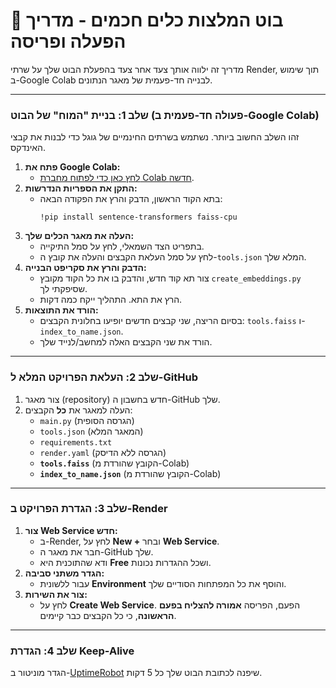 # 🤖 בוט המלצות כלים חכמים - מדריך הפעלה ופריסה

מדריך זה ילווה אותך צעד אחר צעד בהפעלת הבוט שלך על שרתי Render, תוך שימוש ב-Google Colab לבנייה חד-פעמית של מאגר הנתונים.

---

### שלב 1: בניית "המוח" של הבוט (פעולה חד-פעמית ב-Google Colab)

זהו השלב החשוב ביותר. נשתמש בשרתים החינמיים של גוגל כדי לבנות את קבצי האינדקס.

1.  **פתח את Google Colab:**
    * [לחץ כאן כדי לפתוח מחברת Colab חדשה](https://colab.research.google.com/).
2.  **התקן את הספריות הנדרשות:**
    * בתא הקוד הראשון, הדבק והרץ את הפקודה הבאה:
      ```
      !pip install sentence-transformers faiss-cpu
      ```
3.  **העלה את מאגר הכלים שלך:**
    * בתפריט הצד השמאלי, לחץ על סמל התיקייה.
    * לחץ על סמל העלאת הקבצים והעלה את קובץ ה-`tools.json` המלא שלך.
4.  **הדבק והרץ את סקריפט הבנייה:**
    * צור תא קוד חדש, והדבק בו את כל הקוד מקובץ `create_embeddings.py` שסיפקתי לך.
    * הרץ את התא. התהליך ייקח כמה דקות.
5.  **הורד את התוצאות:**
    * בסיום הריצה, שני קבצים חדשים יופיעו בחלונית הקבצים: `tools.faiss` ו-`index_to_name.json`.
    * הורד את שני הקבצים האלה למחשב/לנייד שלך.

---

### שלב 2: העלאת הפרויקט המלא ל-GitHub

1.  צור מאגר (repository) חדש בחשבון ה-GitHub שלך.
2.  העלה למאגר את **כל** הקבצים:
    * `main.py` (הגרסה הסופית)
    * `tools.json` (המאגר המלא)
    * `requirements.txt`
    * `render.yaml` (הגרסה ללא הדיסק)
    * **`tools.faiss`** (הקובץ שהורדת מ-Colab)
    * **`index_to_name.json`** (הקובץ שהורדת מ-Colab)

---

### שלב 3: הגדרת הפרויקט ב-Render

1.  **צור Web Service חדש:**
    * ב-Render, לחץ על **New +** ובחר **Web Service**.
    * חבר את מאגר ה-GitHub שלך.
    * ודא שהתוכנית היא **Free** ושכל ההגדרות נכונות.
2.  **הגדר משתני סביבה:**
    * עבור ללשונית **Environment** והוסף את כל המפתחות הסודיים שלך.
3.  **צור את השירות:**
    * לחץ על **Create Web Service**. הפעם, הפריסה **אמורה להצליח בפעם הראשונה**, כי כל הקבצים כבר קיימים.

---

### שלב 4: הגדרת Keep-Alive

הגדר מוניטור ב-[UptimeRobot](https://uptimerobot.com/) שיפנה לכתובת הבוט שלך כל 5 דקות.
